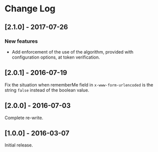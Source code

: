 # Change Log

## [2.1.0] - 2017-07-26

### New features

* Add enforcement of the use of the algorithm, provided with configuration options, at token verification.

## [2.0.1] - 2016-07-19

Fix the situation when rememberMe field in `x-www-form-urlencoded` is the string `false` instead of the boolean value.

## [2.0.0] - 2016-07-03

Complete re-write.

## [1.0.0] - 2016-03-07

Initial release.
